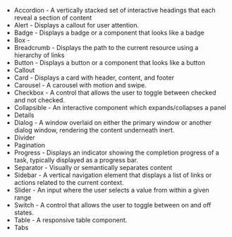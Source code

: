 
- Accordion - A vertically stacked set of interactive headings that each reveal a section of content
- Alert - Displays a callout for user attention.
- Badge - Displays a badge or a component that looks like a badge
- Box -
- Breadcrumb - Displays the path to the current resource using a hierarchy of links
- Button - Displays a button or a component that looks like a button
- Callout
- Card - Displays a card with header, content, and footer
- Carousel - A carousel with motion and swipe.
- Checkbox - A control that allows the user to toggle between checked and not checked.
- Collapsible - An interactive component which expands/collapses a panel
- Details
- Dialog - A window overlaid on either the primary window or another dialog window, rendering the content underneath inert.
- Divider
- Pagination
- Progress - Displays an indicator showing the completion progress of a task, typically displayed as a progress bar.
- Separator - Visually or semantically separates content
- Sidebar - A vertical navigation element that displays a list of links or actions related to the current context.
- Slider - An input where the user selects a value from within a given range
- Switch - A control that allows the user to toggle between on and off states.
- Table - A responsive table component.
- Tabs

